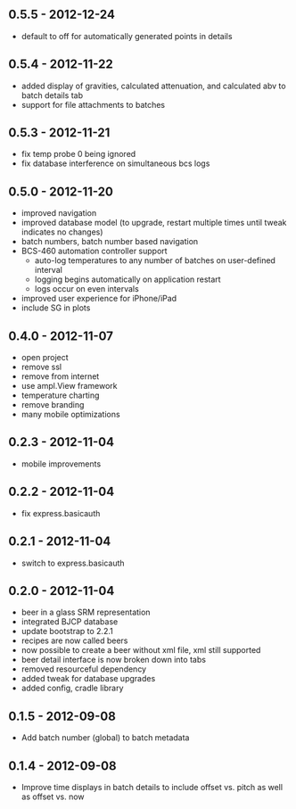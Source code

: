 ## 0.5.5 - 2012-12-24

* default to off for automatically generated points in details

## 0.5.4 - 2012-11-22

* added display of gravities, calculated attenuation, and calculated abv to batch details tab
* support for file attachments to batches

## 0.5.3 - 2012-11-21

* fix temp probe 0 being ignored
* fix database interference on simultaneous bcs logs

## 0.5.0 - 2012-11-20

* improved navigation
* improved database model (to upgrade, restart multiple times until tweak indicates no changes)
* batch numbers, batch number based navigation
* BCS-460 automation controller support
	* auto-log temperatures to any number of batches on user-defined interval
	* logging begins automatically on application restart
	* logs occur on even intervals
* improved user experience for iPhone/iPad
* include SG in plots

## 0.4.0 - 2012-11-07

* open project
* remove ssl
* remove from internet
* use ampl.View framework
* temperature charting
* remove branding
* many mobile optimizations

## 0.2.3 - 2012-11-04

* mobile improvements

## 0.2.2 - 2012-11-04

* fix express.basicauth

## 0.2.1 - 2012-11-04

* switch to express.basicauth

## 0.2.0 - 2012-11-04

* beer in a glass SRM representation
* integrated BJCP database
* update bootstrap to 2.2.1
* recipes are now called beers
* now possible to create a beer without xml file, xml still supported
* beer detail interface is now broken down into tabs
* removed resourceful dependency
* added tweak for database upgrades
* added config, cradle library

## 0.1.5 - 2012-09-08

* Add batch number (global) to batch metadata

## 0.1.4 - 2012-09-08

* Improve time displays in batch details to include offset vs. pitch as well as offset vs. now